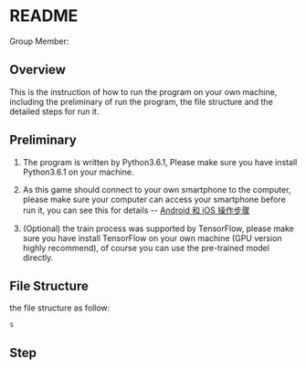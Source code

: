 # README

Group Member:



## Overview

This is the instruction of how to run the program on your own machine, including the preliminary of run the program, the file structure and the detailed steps for run it.

## Preliminary 

1. The program is written by Python3.6.1, Please make sure you have install Python3.6.1 on your machine.

2. As this game should connect to your own smartphone to the computer, please make sure your computer can access your smartphone before run it, you can see this for details -- [Android 和 iOS 操作步骤](https://github.com/wangshub/wechat_jump_game/wiki/Android-%E5%92%8C-iOS-%E6%93%8D%E4%BD%9C%E6%AD%A5%E9%AA%A4)

3. (Optional) the train process was supported by TensorFlow, please make sure you have install TensorFlow on your own machine (GPU version highly recommend), of course you can use the pre-trained model directly.

## File Structure

the file structure as follow:
	
	s

## Step





